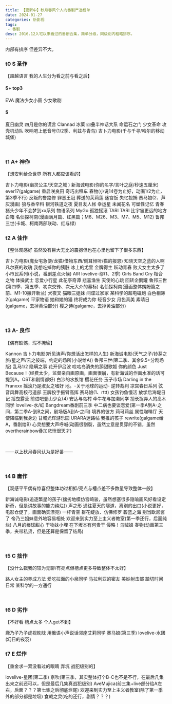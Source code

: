 ```yaml
---
title: 【更新中】秋月春风个人向番剧严选榜单
date: 2024-01-27
categories: 析影视
tags:
 - 番剧
desc: 2016.12入宅以来看过的番剧合集，简单分级，同级别内粗略排序。
---
```


内部有排序 但差异不大。

### t0 S  圣作
【超越语言 我的人生分为看之前与看之后】

#### S+ top3
EVA 
魔法少女小圆 
少女歌剧 
  
#### S
夏日幽灵
四月是你的谎言
Clannad
冰菓
四叠半神话大系
命运石之门
少女革命
攻壳机动队
吹响吧上低音号(1/2季、利兹与青鸟)
吉卜力电影(千与千寻/哈尔的移动城堡)

<br>

### t1 A+ 神作
【想安利给全世界 所有人都应该看的】

吉卜力电影(幽灵公主/天空之城 )
新海诚电影(你的名字/言叶之庭/秒速五厘米)
ever17(galgame)
重启咲良田
奇巧出租车
春物(小说14卷为止好，动画1/2为止，第3季不行)
反叛的鲁路修
罪恶王冠
葬送的芙莉莲
迷宫饭
失忆投捕
赛马娘(2、芦灰漫画)
狼与香辛料
银河铁道之夜
夏目友人帐
幸运星
未闻花名
可塑性记忆
青春猪头少年不会梦到xx系列
物语系列
MyGo
孤独摇滚
TARI TARI
比宇宙更远的地方
白箱
名侦探柯南(漫画满月篇、红黑篇；M6、M26、M3、M7、M5、M12)
鲁邦三世(卡城、柯南两部联动、红与绿)

### t2 A  佳作
【整体观感好 虽然没有巨大无比的震撼但也在心里也留下了很多东西】

吉卜力电影(魔女宅急便/龙猫/借物东西/侧耳倾听/猫的报恩)
知晓天空之蓝的人啊
凡尔赛的玫瑰
我想吃掉你的胰脏
冰上的尤里
金牌得主
跃动青春
败犬女主太多了
小市民系列(小说，番剧差点火候)
AIR
lovelive-缪(1、2季)
Girls Band Cry
相合之物
体操武士
恋爱小行星
此花亭奇谭
悲喜渔生
天使的心跳
回转企鹅罐
鲁邦三世(第四季、第五季、初次交锋、次元大介的墓标)
名侦探柯南(漫画整体朗姆篇之前、M1-10撇开新兰)
犬夜叉
猫眼三姐妹
间谍过家家
某科学的超电磁炮
白色相簿2(galgame)
平家物语
她和她的猫
终将成为你
轻音少女
月色真美
素晴日(galgame，去掉黄油部分)
樱之诗(galgame，去掉黄油部分)

<br>

### t3 A- 良作
【偶有缺憾，瑕不掩瑜】

Kannon
吉卜力电影(听见涛声/你想活出怎样的人生)
新海诚电影(天气之子/铃芽之旅/星之声/云之彼端，约定的场所(小说给A))
鲁邦三世(第二季、其余9.5+分剧场版)
乱马1/2
隐瞒之事
花开伊吕波
哎咕岛消失的舔甜歌姬
你的颜色
Just Because！(经费太少，监督亲自画原画，画面很崩，有新海诚的作画水准的话可提到A。OST和剧情都好)
白沙的水族馆
樱花任务
玉子市场
Darling in the Franxxx
摇滚乃是淑女之嗜好
地。-关于地球的运动-
逆转裁判
凉宫春日系列
弦音风舞高校弓道部
王牌投手振臂高挥
赛马娘(1、rttt)
女孩钓鱼慢活
放学后海堤日记
摇曳露营
前进吧登山少女(4)
安达与岛村
牵牛花与加濑同学
擅长捉弄人的高木同学
lovelive-水/虹
Bangdream番剧前三季
中二病也要谈恋爱(第一季A到A-之间，第二季A-到B之间，剧场版A到A-之间)
境界的彼方
莉可莉丝
属性咖啡厅
天使降临到我身边
甘城光辉游乐园
URARA迷路帖
我推的孩子
rewrite(galgame给A，番剧给B)
心灵想要大声呼喊(动画很割裂，虽然立意是贯穿的不错，虽然overtherainbow叠加悲怆很天才)


<br>

——以上秋月春风认为是好番——

<br>

### t4 B  庸作 
【观感平平偶有惊喜但整体功过相抵/亮点与槽点差不多数量导致整体一般】

新海诚电影(追逐繁星的孩子(拙劣地模仿宫崎骏，虽然想塞很多隐喻画风好看设定新奇，但是讲故事的能力纯烂))
声之形
通往夏天的隧道，离别的出口(小说更好，电影仓促了，画面确实漂亮)
一杆青空
群花绽放、仿佛修罗
碧蓝之海
别当欧尼酱了
帝乃三姐妹意外地容易相处
欢迎来到实力至上主义者教室(第一季还行，后面纯烂)
八月的棒球甜心
干物妹小埋
在下坂本有何贵干
侵略！乌贼娘
春物(动画第三季，夹带私货，但是还算是保留了结局)

<br>

### t5 C  拙作
【没什么戳我的较为无聊/有亮点但槽点更多导致整体不太好】

路人女主的养成方法
爱吃拉面的小泉同学
马拉利亚的密友
美妙射击部
踏切时间
日常
某科学的一方通行

<br>

### t6 D  劣作
【不好看 槽点太多 个人get不到】

鹿乃子乃子虎视眈眈
用俄语小声说话邻座艾莉同学
赛马娘(第三季)
lovelive-水团(幻日的夜羽)

### t7 E  烂作
【重金求一双没看过的眼睛 弃坑 战犯级别的】

lovelive-星团(第二季)
京吹(第三季，其实整体打个B-C也不是不行，在最后几集出来之前还可以，但是最后几集真战犯级别)
AveMujica(前三集+live部分给A左右，后面？？？第七集之后彻底烂尾)
欢迎来到实力至上主义者教室(除了第一季外的部分都是垃圾)
食戟之灵(吃的还行，剧情？？？)